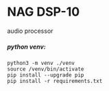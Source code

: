 # NAG DSP-10
audio processor



##### python venv:
```shell
python3 -m venv ./venv
source /venv/bin/activate
pip install --upgrade pip
pip install -r requirements.txt
```
